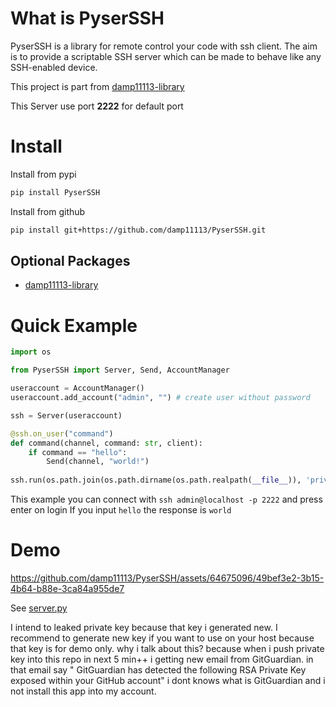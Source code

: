 # What is PyserSSH

PyserSSH is a library for remote control your code with ssh client. The aim is to provide a scriptable SSH server which can be made to behave like any SSH-enabled device.

This project is part from [damp11113-library](https://github.com/damp11113/damp11113-library)

This Server use port **2222** for default port

# Install
Install from pypi
```bash
pip install PyserSSH
```
Install from github
```bash
pip install git+https://github.com/damp11113/PyserSSH.git
```
## Optional Packages
 - [damp11113-library](https://github.com/damp11113/damp11113-library)

# Quick Example
```py
import os

from PyserSSH import Server, Send, AccountManager

useraccount = AccountManager()
useraccount.add_account("admin", "") # create user without password

ssh = Server(useraccount)

@ssh.on_user("command")
def command(channel, command: str, client):
    if command == "hello":
        Send(channel, "world!")
        
ssh.run(os.path.join(os.path.dirname(os.path.realpath(__file__)), 'private_key.pem'))
```
This example you can connect with `ssh admin@localhost -p 2222` and press enter on login
If you input `hello` the response is `world`

# Demo
https://github.com/damp11113/PyserSSH/assets/64675096/49bef3e2-3b15-4b64-b88e-3ca84a955de7

See [server.py](https://github.com/damp11113/PyserSSH/blob/main/demo/server.py)

I intend to leaked private key because that key i generated new. I recommend to generate new key if you want to use on your host because that key is for demo only.
why i talk about this? because when i push private key into this repo in next 5 min++ i getting new email from GitGuardian. in that email say "
GitGuardian has detected the following RSA Private Key exposed within your GitHub account" i dont knows what is GitGuardian and i not install this app into my account.



